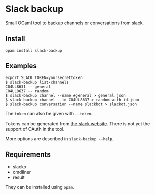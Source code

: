 # Slack backup

Small OCaml tool to backup channels or conversations from slack.

## Install

`opam install slack-backup`

## Examples

```
export SLACK_TOKEN=yoursecrettoken
$ slack-backup list-channels
C04UL8631 -- general
C04UL8637 -- random
$ slack-backup channel --name #general > general.json
$ slack-backup channel --id C04UL8637 > random-with-id.json
$ slack-backup conversation --name slackbot > slackot.json
```

The `token` can also be given with `--token`.

Tokens can be generated from [the slack website](https://api.slack.com/docs/oauth-test-tokens).
There is not yet the support of OAuth in the tool.

More options are described in `slack-backup --help`.

## Requirements

- slacko
- cmdliner
- result

They can be installed using `opam`.
